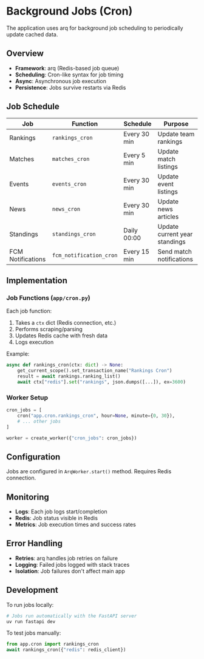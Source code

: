# Background Jobs (Cron)

The application uses arq for background job scheduling to periodically update cached data.

## Overview

- **Framework**: arq (Redis-based job queue)
- **Scheduling**: Cron-like syntax for job timing
- **Async**: Asynchronous job execution
- **Persistence**: Jobs survive restarts via Redis

## Job Schedule

| Job | Function | Schedule | Purpose |
|-----|----------|----------|---------|
| Rankings | `rankings_cron` | Every 30 min | Update team rankings |
| Matches | `matches_cron` | Every 5 min | Update match listings |
| Events | `events_cron` | Every 30 min | Update event listings |
| News | `news_cron` | Every 30 min | Update news articles |
| Standings | `standings_cron` | Daily 00:00 | Update current year standings |
| FCM Notifications | `fcm_notification_cron` | Every 15 min | Send match notifications |

## Implementation

### Job Functions (`app/cron.py`)

Each job function:
1. Takes a `ctx` dict (Redis connection, etc.)
2. Performs scraping/parsing
3. Updates Redis cache with fresh data
4. Logs execution

Example:
```python
async def rankings_cron(ctx: dict) -> None:
    get_current_scope().set_transaction_name("Rankings Cron")
    result = await rankings.ranking_list()
    await ctx["redis"].set("rankings", json.dumps([...]), ex=3600)
```

### Worker Setup

```python
cron_jobs = [
    cron("app.cron.rankings_cron", hour=None, minute={0, 30}),
    # ... other jobs
]

worker = create_worker({"cron_jobs": cron_jobs})
```

## Configuration

Jobs are configured in `ArqWorker.start()` method. Requires Redis connection.

## Monitoring

- **Logs**: Each job logs start/completion
- **Redis**: Job status visible in Redis
- **Metrics**: Job execution times and success rates

## Error Handling

- **Retries**: arq handles job retries on failure
- **Logging**: Failed jobs logged with stack traces
- **Isolation**: Job failures don't affect main app

## Development

To run jobs locally:
```bash
# Jobs run automatically with the FastAPI server
uv run fastapi dev
```

To test jobs manually:
```python
from app.cron import rankings_cron
await rankings_cron({"redis": redis_client})
```

